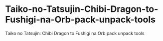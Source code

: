 # Taiko-no-Tatsujin-Chibi-Dragon-to-Fushigi-na-Orb-pack-unpack-tools
Taiko no Tatsujin: Chibi Dragon to Fushigi na Orb pack unpack tools
